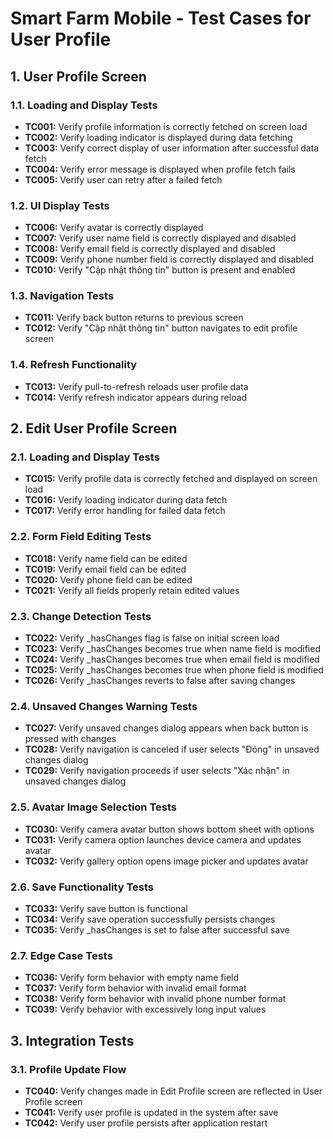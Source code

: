 # Smart Farm Mobile - Test Cases for User Profile

## 1. User Profile Screen

### 1.1. Loading and Display Tests
- **TC001:** Verify profile information is correctly fetched on screen load
- **TC002:** Verify loading indicator is displayed during data fetching
- **TC003:** Verify correct display of user information after successful data fetch
- **TC004:** Verify error message is displayed when profile fetch fails
- **TC005:** Verify user can retry after a failed fetch

### 1.2. UI Display Tests
- **TC006:** Verify avatar is correctly displayed
- **TC007:** Verify user name field is correctly displayed and disabled
- **TC008:** Verify email field is correctly displayed and disabled
- **TC009:** Verify phone number field is correctly displayed and disabled
- **TC010:** Verify "Cập nhật thông tin" button is present and enabled

### 1.3. Navigation Tests
- **TC011:** Verify back button returns to previous screen
- **TC012:** Verify "Cập nhật thông tin" button navigates to edit profile screen

### 1.4. Refresh Functionality
- **TC013:** Verify pull-to-refresh reloads user profile data
- **TC014:** Verify refresh indicator appears during reload

## 2. Edit User Profile Screen

### 2.1. Loading and Display Tests
- **TC015:** Verify profile data is correctly fetched and displayed on screen load
- **TC016:** Verify loading indicator during data fetch
- **TC017:** Verify error handling for failed data fetch

### 2.2. Form Field Editing Tests
- **TC018:** Verify name field can be edited
- **TC019:** Verify email field can be edited
- **TC020:** Verify phone field can be edited
- **TC021:** Verify all fields properly retain edited values

### 2.3. Change Detection Tests
- **TC022:** Verify _hasChanges flag is false on initial screen load
- **TC023:** Verify _hasChanges becomes true when name field is modified
- **TC024:** Verify _hasChanges becomes true when email field is modified
- **TC025:** Verify _hasChanges becomes true when phone field is modified
- **TC026:** Verify _hasChanges reverts to false after saving changes

### 2.4. Unsaved Changes Warning Tests
- **TC027:** Verify unsaved changes dialog appears when back button is pressed with changes
- **TC028:** Verify navigation is canceled if user selects "Đóng" in unsaved changes dialog
- **TC029:** Verify navigation proceeds if user selects "Xác nhận" in unsaved changes dialog

### 2.5. Avatar Image Selection Tests
- **TC030:** Verify camera avatar button shows bottom sheet with options
- **TC031:** Verify camera option launches device camera and updates avatar
- **TC032:** Verify gallery option opens image picker and updates avatar

### 2.6. Save Functionality Tests
- **TC033:** Verify save button is functional
- **TC034:** Verify save operation successfully persists changes
- **TC035:** Verify _hasChanges is set to false after successful save

### 2.7. Edge Case Tests
- **TC036:** Verify form behavior with empty name field
- **TC037:** Verify form behavior with invalid email format
- **TC038:** Verify form behavior with invalid phone number format
- **TC039:** Verify behavior with excessively long input values

## 3. Integration Tests

### 3.1. Profile Update Flow
- **TC040:** Verify changes made in Edit Profile screen are reflected in User Profile screen
- **TC041:** Verify user profile is updated in the system after save
- **TC042:** Verify user profile persists after application restart
